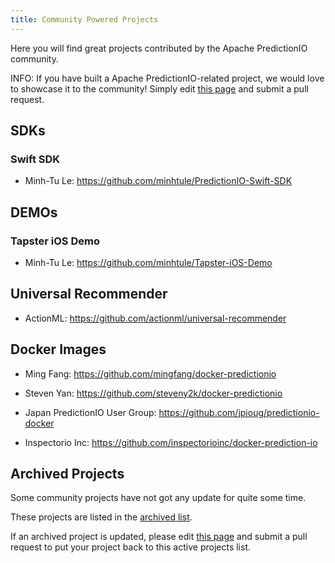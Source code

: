```yaml
---
title: Community Powered Projects
---
```


<!--
Licensed to the Apache Software Foundation (ASF) under one or more
contributor license agreements.  See the NOTICE file distributed with
this work for additional information regarding copyright ownership.
The ASF licenses this file to You under the Apache License, Version 2.0
(the "License"); you may not use this file except in compliance with
the License.  You may obtain a copy of the License at

    http://www.apache.org/licenses/LICENSE-2.0

Unless required by applicable law or agreed to in writing, software
distributed under the License is distributed on an "AS IS" BASIS,
WITHOUT WARRANTIES OR CONDITIONS OF ANY KIND, either express or implied.
See the License for the specific language governing permissions and
limitations under the License.
-->

Here you will find great projects contributed by the Apache PredictionIO
community.

INFO: If you have built a Apache PredictionIO-related project, we
would love to showcase it to the community! Simply edit [this
page](https://github.com/apache/predictionio/blob/livedoc/docs/manual/source/community/projects.html.md)
and submit a pull request.

## SDKs

### Swift SDK

 - Minh-Tu Le: https://github.com/minhtule/PredictionIO-Swift-SDK


## DEMOs

### Tapster iOS Demo

 - Minh-Tu Le: https://github.com/minhtule/Tapster-iOS-Demo


## Universal Recommender

 - ActionML: https://github.com/actionml/universal-recommender


## Docker Images

 - Ming Fang: https://github.com/mingfang/docker-predictionio

 - Steven Yan: https://github.com/steveny2k/docker-predictionio

 - Japan PredictionIO User Group: https://github.com/jpioug/predictionio-docker

 - Inspectorio Inc: https://github.com/inspectorioinc/docker-prediction-io


## Archived Projects

Some community projects have not got any update for quite some time.

These projects are listed in the [archived list](/archived/community/).

If an archived project is updated, please edit [this
page](https://github.com/apache/predictionio/blob/livedoc/docs/manual/source/community/projects.html.md)
and submit a pull request to put your project back to this active projects list.
